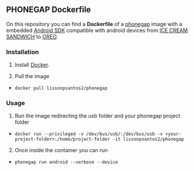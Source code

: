 ## PHONEGAP Dockerfile

On this repository you can find a **Dockerfile** of a [phonegap](https://phonegap.com/) image with a embedded [Android SDK](https://developer.android.com/sdk/) compatible with android devices from [ICE CREAM SANDWICH](https://developer.android.com/about/versions/android-4.0.3.html) to [OREO](https://developer.android.com/about/versions/oreo/index.html).

### Installation

1. Install [Docker](https://www.docker.com/).

2. Pull the image
  * `docker pull lissonpsantos2/phonegap`

### Usage

1. Run the image redirecting the usb folder and your phonegap project folder
  * `docker run --privileged -v /dev/bus/usb/:/dev/bus/usb -v <your-project-folder>:/home/project-folder -it lissonpsantos2/phonegap`

2. Once inside the container you can run
  * `phonegap run android --verbose --device`